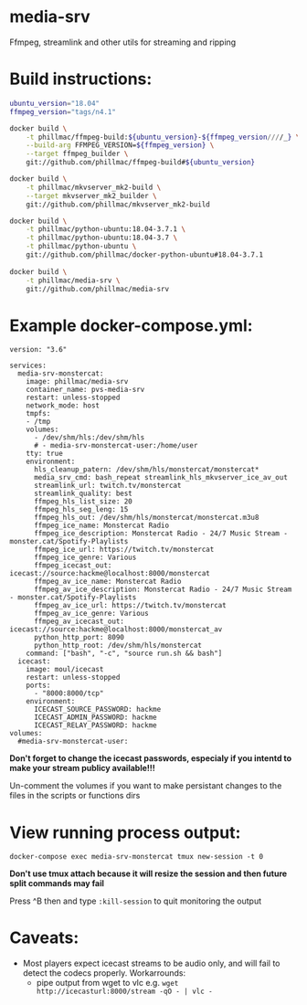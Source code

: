 # media-srv
Ffmpeg, streamlink and other utils for streaming and ripping

# Build instructions:
```bash
ubuntu_version="18.04"
ffmpeg_version="tags/n4.1"

docker build \
    -t phillmac/ffmpeg-build:${ubuntu_version}-${ffmpeg_version////_} \
    --build-arg FFMPEG_VERSION=${ffmpeg_version} \
    --target ffmpeg_builder \
    git://github.com/phillmac/ffmpeg-build#${ubuntu_version}

docker build \
    -t phillmac/mkvserver_mk2-build \
    --target mkvserver_mk2_builder \
    git://github.com/phillmac/mkvserver_mk2-build

docker build \
    -t phillmac/python-ubuntu:18.04-3.7.1 \
    -t phillmac/python-ubuntu:18.04-3.7 \
    -t phillmac/python-ubuntu \
    git://github.com/phillmac/docker-python-ubuntu#18.04-3.7.1
    
docker build \
    -t phillmac/media-srv \
    git://github.com/phillmac/media-srv
```
# Example docker-compose.yml:

```
version: "3.6"

services:
  media-srv-monstercat:
    image: phillmac/media-srv
    container_name: pvs-media-srv
    restart: unless-stopped
    network_mode: host
    tmpfs:
    - /tmp
    volumes:
      - /dev/shm/hls:/dev/shm/hls
      # - media-srv-monstercat-user:/home/user
    tty: true
    environment:
      hls_cleanup_patern: /dev/shm/hls/monstercat/monstercat*
      media_srv_cmd: bash_repeat streamlink_hls_mkvserver_ice_av_out
      streamlink_url: twitch.tv/monstercat
      streamlink_quality: best
      ffmpeg_hls_list_size: 20
      ffmpeg_hls_seg_leng: 15
      ffmpeg_hls_out: /dev/shm/hls/monstercat/monstercat.m3u8
      ffmpeg_ice_name: Monstercat Radio
      ffmpeg_ice_description: Monstercat Radio - 24/7 Music Stream - monster.cat/Spotify-Playlists
      ffmpeg_ice_url: https://twitch.tv/monstercat
      ffmpeg_ice_genre: Various
      ffmpeg_icecast_out: icecast://source:hackme@localhost:8000/monstercat
      ffmpeg_av_ice_name: Monstercat Radio
      ffmpeg_av_ice_description: Monstercat Radio - 24/7 Music Stream - monster.cat/Spotify-Playlists
      ffmpeg_av_ice_url: https://twitch.tv/monstercat
      ffmpeg_av_ice_genre: Various
      ffmpeg_av_icecast_out: icecast://source:hackme@localhost:8000/monstercat_av
      python_http_port: 8090
      python_http_root: /dev/shm/hls/monstercat
    command: ["bash", "-c", "source run.sh && bash"]
  icecast:
    image: moul/icecast
    restart: unless-stopped
    ports:
      - "8000:8000/tcp"
    environment:
      ICECAST_SOURCE_PASSWORD: hackme
      ICECAST_ADMIN_PASSWORD: hackme
      ICECAST_RELAY_PASSWORD: hackme
volumes:
  #media-srv-monstercat-user:
```
**Don't forget to change the icecast passwords, especialy if you intentd to make your stream publicy available!!!**

Un-comment the volumes if you want to make persistant changes to the files in the scripts or functions dirs

# View running process output:
`docker-compose exec media-srv-monstercat tmux new-session -t 0`

**Don't use tmux attach because it will resize the session and then future split commands may fail**

Press ^B then and type `:kill-session` to quit monitoring the output

# Caveats:
 - Most players expect icecast streams to be audio only, and will fail to detect the codecs properly. Workarrounds:
   - pipe output from wget to vlc e.g. `wget http://icecasturl:8000/stream -qO - | vlc -`
   
 
